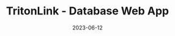 ---
title: 'TritonLink - Database Web App'
collection: projects
permalink: /projects/2022-tritonlink
date: 2023-06-12
venue: 'TritonLink - Database Web App'
link: 'https://youtu.be/WuNjX2rVSFg'
github: 'https://github.com/ahvuong/TritonLink-Database-Web-App'
---